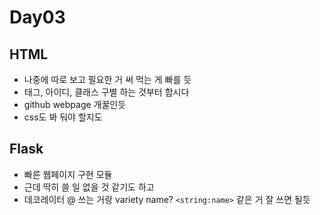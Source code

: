 # Day03

## HTML

* 나중에 따로 보고 필요한 거 써 먹는 게 빠를 듯
* 태그, 아이디, 클래스 구별 하는 것부터 합시다
* github webpage 개꿀인듯
* css도 봐 둬야 할지도



## Flask

* 빠른 웹페이지 구현 모듈
* 근데 딱히 쓸 일 없을 것 같기도 하고
* 데코레이터 @  쓰는 거랑 variety name? `<string:name>` 같은 거 잘 쓰면 될듯

